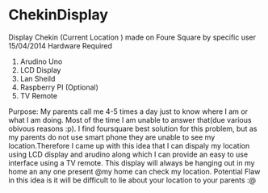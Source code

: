 ChekinDisplay
=============

Display Chekin (Current Location ) made on Foure Square by specific user
15/04/2014
Hardware Required 

1) Arudino Uno
2) LCD Display
3) Lan Sheild
4) Raspberry PI (Optional)
5) TV Remote


Purpose: My parents call me 4-5 times a day just to know where I am or what I am doing. Most of the time I am unable to answer that(due various obivous reasons :p). I find foursquare best solution for this problem, but as my parents do not use smart phone they are unable to see my location.Therefore I came up with this idea that I can dispaly my location using LCD display and arudino along which I can provide an easy to use interface using a TV remote. This display will always be hanging out in my home an any one present @my home can check my location.
Potential Flaw in this idea is it will be difficult to lie about your location to your parents :@

